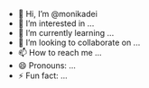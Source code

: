 - 👋 Hi, I’m @monikadei
- 👀 I’m interested in ...
- 🌱 I’m currently learning ...
- 💞️ I’m looking to collaborate on ...
- 📫 How to reach me ...
- 😄 Pronouns: ...
- ⚡ Fun fact: ...

<!---
monikadei/monikadei is a ✨ special ✨ repository because its `README.md` (this file) appears on your GitHub profile.
You can click the Preview link to take a look at your changes.
--->
